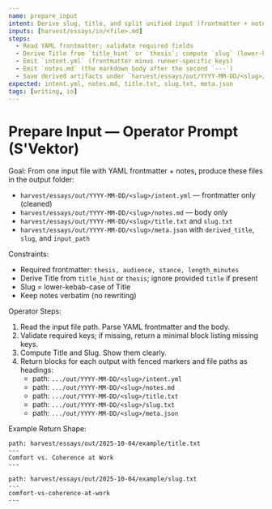 ```yaml
---
name: prepare_input
intent: Derive slug, title, and split unified input (frontmatter + notes) into operator artifacts
inputs: [harvest/essays/in/<file>.md]
steps:
  - Read YAML frontmatter; validate required fields
  - Derive Title from `title_hint` or `thesis`; compute `slug` (lower-kebab-case)
  - Emit `intent.yml` (frontmatter minus runner-specific keys)
  - Emit `notes.md` (the markdown body after the second `---`)
  - Save derived artifacts under `harvest/essays/out/YYYY-MM-DD/<slug>/` (no separate archives)
expected: intent.yml, notes.md, title.txt, slug.txt, meta.json
tags: [writing, io]
---
```


# Prepare Input — Operator Prompt (S'Vektor)

Goal: From one input file with YAML frontmatter + notes, produce these files in the output folder:
- `harvest/essays/out/YYYY-MM-DD/<slug>/intent.yml` — frontmatter only (cleaned)
- `harvest/essays/out/YYYY-MM-DD/<slug>/notes.md` — body only
- `harvest/essays/out/YYYY-MM-DD/<slug>/title.txt` and `slug.txt`
- `harvest/essays/out/YYYY-MM-DD/<slug>/meta.json` with `derived_title`, `slug`, and `input_path`

Constraints:
- Required frontmatter: `thesis, audience, stance, length_minutes`
- Derive Title from `title_hint` or `thesis`; ignore provided `title` if present
- Slug = lower-kebab-case of Title
- Keep notes verbatim (no rewriting)

Operator Steps:
1. Read the input file path. Parse YAML frontmatter and the body.
2. Validate required keys; if missing, return a minimal block listing missing keys.
3. Compute Title and Slug. Show them clearly.
4. Return blocks for each output with fenced markers and file paths as headings:
   - path: `.../out/YYYY-MM-DD/<slug>/intent.yml`
   - path: `.../out/YYYY-MM-DD/<slug>/notes.md`
   - path: `.../out/YYYY-MM-DD/<slug>/title.txt`
   - path: `.../out/YYYY-MM-DD/<slug>/slug.txt`
   - path: `.../out/YYYY-MM-DD/<slug>/meta.json`

Example Return Shape:

```text
path: harvest/essays/out/2025-10-04/example/title.txt
---
Comfort vs. Coherence at Work
---

path: harvest/essays/out/2025-10-04/example/slug.txt
---
comfort-vs-coherence-at-work
---
```
